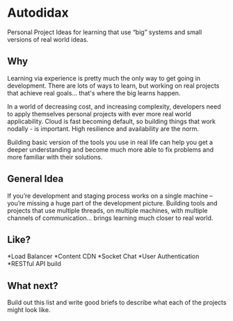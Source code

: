 # Autodidax
Personal Project Ideas for learning that use “big” systems and small versions of real world ideas.

## Why
Learning via experience is pretty much the only way to get going in development. There are lots of ways to learn, but working on real projects that achieve real goals... that's where the big learns happen.

In a world of decreasing cost, and increasing complexity, developers need to apply themselves personal projects with ever more real world applicability. Cloud is fast becoming default, so building things that work nodally - is important. High resilience and availability are the norm.

Building basic version of the tools you use in real life can help you get a deeper understanding and become much more able to fix problems and more familiar with their solutions.

## General Idea

If you’re development and staging process works on a single machine – you’re missing a huge part of the development picture. Building tools and projects that use multiple threads, on multiple machines, with multiple channels of communication… brings learning much closer to real world.

## Like?

*Load Balancer
*Content CDN
*Socket Chat
*User Authentication
*RESTful API build

## What next?

Build out this list and write good briefs to describe what each of the projects might look like.

